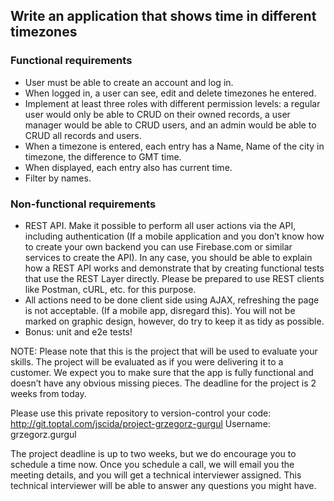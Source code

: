 ## Write an application that shows time in different timezones


### Functional requirements
* User must be able to create an account and log in.
* When logged in, a user can see, edit and delete timezones he entered.
* Implement at least three roles with different permission levels: a regular user would only be able to CRUD on their owned records, a user manager would be able to CRUD users, and an admin would be able to CRUD all records and users.
* When a timezone is entered, each entry has a Name, Name of the city in timezone, the difference to GMT time.
* When displayed, each entry also has current time.
* Filter by names.

### Non-functional requirements

* REST API. Make it possible to perform all user actions via the API, including authentication (If a mobile application and you don’t know how to create your own backend you can use Firebase.com or similar services to create the API).
In any case, you should be able to explain how a REST API works and demonstrate that by creating functional tests that use the REST Layer directly. Please be prepared to use REST clients like Postman, cURL, etc. for this purpose.
* All actions need to be done client side using AJAX, refreshing the page is not acceptable. (If a mobile app, disregard this).
You will not be marked on graphic design, however, do try to keep it as tidy as possible.
* Bonus: unit and e2e tests!


NOTE: Please note that this is the project that will be used to evaluate your skills. The project will be evaluated as if you were delivering it to a customer. We expect you to make sure that the app is fully functional and doesn’t have any obvious missing pieces. The deadline for the project is 2 weeks from today.

Please use this private repository to version-control your code:
http://git.toptal.com/jscida/project-grzegorz-gurgul 
Username: grzegorz.gurgul

The project deadline is up to two weeks, but we do encourage you to schedule a time now. Once you schedule a call, we will email you the meeting details, and you will get a technical interviewer assigned. This technical interviewer will be able to answer any questions you might have.
